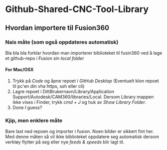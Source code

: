 # Github-Shared-CNC-Tool-Library
 
## Hvordan importere til Fusion360

### Nais måte (som også oppdateres automatisk)

Bla bla bla forklar hvordan man importerer biblioteket til fusin360 ved å lage et github-repo i Fusion sin *local folder*

#### For Mac/OSX

1. Trykk på *Code* og åpne repoet i *GitHub Desktop* (Eventuelt klon repoet til pc'en din vha https, ssh eller cli)
2. Lagre repoet i DittBrukernavn/Library/Application Support/Autodesk/CAM360/libraries/Local. Dersom Library mappen ikke vises i Finder, trykk *cmd + J* og huk av *Show Library Folder*.
3. Done I guess?

### Kjip, men enklere måte

Bare last ned repoen og importer i fusion. Noen bilder er sikkert fint her. Med denne måten så vil ikke biblioteket oppdatere seg automatisk dersom verktøy flytter på seg eller nye *feeds & speeds* blir lagt til. 
